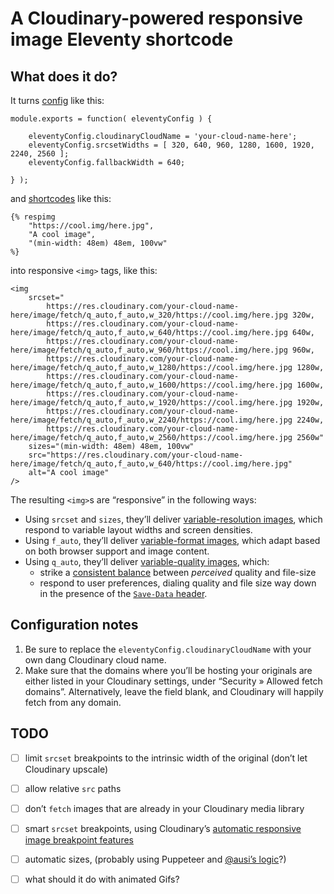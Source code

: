 # A Cloudinary-powered responsive image Eleventy shortcode

## What does it do?

It turns [config](https://www.11ty.io/docs/config/) like this:

```
module.exports = function( eleventyConfig ) {

	eleventyConfig.cloudinaryCloudName = 'your-cloud-name-here';
	eleventyConfig.srcsetWidths = [ 320, 640, 960, 1280, 1600, 1920, 2240, 2560 ];
	eleventyConfig.fallbackWidth = 640;
	
} );
```

and [shortcodes](https://www.11ty.io/docs/shortcodes/) like this:

```
{% respimg
	"https://cool.img/here.jpg",
	"A cool image",
	"(min-width: 48em) 48em, 100vw"
%}
```

into responsive `<img>` tags, like this:

```
<img
	srcset="
		https://res.cloudinary.com/your-cloud-name-here/image/fetch/q_auto,f_auto,w_320/https://cool.img/here.jpg 320w,
		https://res.cloudinary.com/your-cloud-name-here/image/fetch/q_auto,f_auto,w_640/https://cool.img/here.jpg 640w,
		https://res.cloudinary.com/your-cloud-name-here/image/fetch/q_auto,f_auto,w_960/https://cool.img/here.jpg 960w,
		https://res.cloudinary.com/your-cloud-name-here/image/fetch/q_auto,f_auto,w_1280/https://cool.img/here.jpg 1280w,
		https://res.cloudinary.com/your-cloud-name-here/image/fetch/q_auto,f_auto,w_1600/https://cool.img/here.jpg 1600w,
		https://res.cloudinary.com/your-cloud-name-here/image/fetch/q_auto,f_auto,w_1920/https://cool.img/here.jpg 1920w,
		https://res.cloudinary.com/your-cloud-name-here/image/fetch/q_auto,f_auto,w_2240/https://cool.img/here.jpg 2240w,
		https://res.cloudinary.com/your-cloud-name-here/image/fetch/q_auto,f_auto,w_2560/https://cool.img/here.jpg 2560w"
	sizes="(min-width: 48em) 48em, 100vw"
	src="https://res.cloudinary.com/your-cloud-name-here/image/fetch/q_auto,f_auto,w_640/https://cool.img/here.jpg"
	alt="A cool image"
/>
```

The resulting `<img>`s are “responsive” in the following ways:

- Using `srcset` and `sizes`, they’ll deliver [variable-resolution images](https://cloudinary.com/blog/responsive_images_guide_part_2_variable_image_resolution), which respond to variable layout widths and screen densities.
- Using `f_auto`, they’ll deliver [variable-format images](https://cloudinary.com/blog/responsive_images_guide_part_3_variable_image_encoding#variable_formats), which  adapt based on both browser support and image content.
- Using `q_auto`, they’ll deliver [variable-quality images](https://cloudinary.com/blog/responsive_images_guide_part_3_variable_image_encoding#variable_quality_compression), which:
	- strike a [consistent balance](https://cloudinary.com/blog/the_holy_grail_of_image_optimization_or_balancing_visual_quality_and_file_size) between *perceived* quality and file-size
	- respond to user preferences, dialing quality and file size way down in the presence of the [`Save-Data` header](https://developers.google.com/web/fundamentals/performance/optimizing-content-efficiency/save-data/).

## Configuration notes

1. Be sure to replace the `eleventyConfig.cloudinaryCloudName` with your own dang Cloudinary cloud name.
2. Make sure that the domains where you’ll be hosting your originals are either listed in your Cloudinary settings, under “Security » Allowed fetch domains”. Alternatively, leave the field blank, and Cloudinary will happily fetch from any domain.

## TODO

- [ ] limit `srcset` breakpoints to the intrinsic width of the original (don’t let Cloudinary upscale)
- [ ] allow relative `src` paths
- [ ] don’t `fetch` images that are already in your Cloudinary media library
- [ ] smart `srcset` breakpoints, using Cloudinary’s [automatic responsive image breakpoint features]()
- [ ] automatic sizes, (probably using Puppeteer and [@ausi’s logic]()?)
- [ ] what should it do with animated Gifs?

